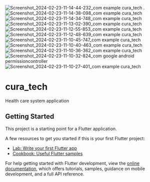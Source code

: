 ![Screenshot_2024-02-23-11-14-44-232_com example cura_tech](https://github.com/khuderhasan/cura_tech/assets/104022210/d588c71b-ee4b-4fa8-93ef-e48c6577fd47) .![Screenshot_2024-02-23-11-14-38-098_com example cura_tech](https://github.com/khuderhasan/cura_tech/assets/104022210/51125f0b-e82c-48ef-bfe5-486555f870f1)
![Screenshot_2024-02-23-11-14-34-748_com example cura_tech](https://github.com/khuderhasan/cura_tech/assets/104022210/04b99fc7-cae2-4fbe-bb95-354113a7ed2f)
![Screenshot_2024-02-23-11-13-02-390_com example cura_tech](https://github.com/khuderhasan/cura_tech/assets/104022210/62daa1bb-37a9-421a-9e83-5a9299108fab)
![Screenshot_2024-02-23-11-12-55-853_com example cura_tech](https://github.com/khuderhasan/cura_tech/assets/104022210/a1a8a188-5f5b-4863-ba7d-5580880679af)
![Screenshot_2024-02-23-11-12-48-639_com example cura_tech](https://github.com/khuderhasan/cura_tech/assets/104022210/f7c29792-a7fa-4006-a8de-3415a2381e02)
![Screenshot_2024-02-23-11-10-45-747_com example cura_tech](https://github.com/khuderhasan/cura_tech/assets/104022210/2b654bc1-e108-458b-bbc8-b080ea63665d)
![Screenshot_2024-02-23-11-10-40-463_com example cura_tech](https://github.com/khuderhasan/cura_tech/assets/104022210/8b6af758-23d4-45b5-b790-81acb6f3db97)
![Screenshot_2024-02-23-11-10-36-362_com example cura_tech](https://github.com/khuderhasan/cura_tech/assets/104022210/57b3a7b0-0f3a-4e3c-8439-31c0aa948b14)
![Screenshot_2024-02-23-11-10-32-824_com google android permissioncontroller](https://github.com/khuderhasan/cura_tech/assets/104022210/751e35f7-6a8b-425c-858c-40b9427fd295)
![Screenshot_2024-02-23-11-10-27-401_com example cura_tech](https://github.com/khuderhasan/cura_tech/assets/104022210/bf8e2207-07ac-4c7b-b408-ddaa26da6290)

# cura_tech

Health care system application 

## Getting Started

This project is a starting point for a Flutter application.

A few resources to get you started if this is your first Flutter project:

- [Lab: Write your first Flutter app](https://docs.flutter.dev/get-started/codelab)
- [Cookbook: Useful Flutter samples](https://docs.flutter.dev/cookbook)

For help getting started with Flutter development, view the
[online documentation](https://docs.flutter.dev/), which offers tutorials,
samples, guidance on mobile development, and a full API reference.
